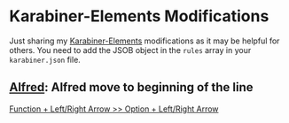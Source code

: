 # Karabiner-Elements Modifications

Just sharing my [Karabiner-Elements](https://github.com/pqrs-org/Karabiner-Elements) modifications as it may be helpful for others. You need to add the JSOB object in the `rules` array in your `karabiner.json` file.

## [Alfred](https://www.alfredapp.com/): Alfred move to beginning of the line

[Function + Left/Right Arrow >> Option + Left/Right Arrow](modifications/alfred.json)

